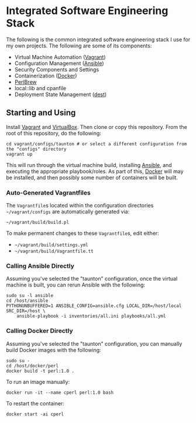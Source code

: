 ﻿# Integrated Software Engineering Stack

The following is the common integrated software engineering stack I use for my
own projects. The following are some of its components:

- Virtual Machine Automation ([Vagrant](http://vagrantup.com/))
- Configuration Management ([Ansible](https://www.ansible.com/))
- Security Components and Settings
- Containerization ([Docker](https://www.docker.com/))
- [PerlBrew](https://metacpan.org/pod/distribution/App-perlbrew/bin/perlbrew)
- local::lib and cpanfile
- Deployment State Management ([dest](https://metacpan.org/pod/App::Dest))

## Starting and Using

Install [Vagrant](http://vagrantup.com/) and
[VirtualBox](https://www.virtualbox.org). Then clone or copy this repository.
From the root of this repository, do the following:

    cd vagrant/configs/taunton # or select a different configuration from the "configs" directory
    vagrant up

This will run through the virtual machine build, installing
[Ansible](https://www.ansible.com/), and executing the appropriate
playbook/roles. As part of this, [Docker](https://www.docker.com/) will may be
installed, and then possibly some number of containers will be built.

### Auto-Generated Vagrantfiles

The `Vagrantfile`s located within the configuration directories
`~/vagrant/configs` are automatically generated via:

    ~/vagrant/build/build.pl

To make permanent changes to these `Vagrantfile`s, edit either:

- `~/vagrant/build/settings.yml`
- `~/vagrant/build/Vagrantfile.tt`

### Calling Ansible Directly

Assuming you've selected the "taunton" configuration, once the virtual machine
is built, you can rerun Ansible with the following:

    sudo su -l ansible
    cd /host/ansible
    PYTHONUNBUFFERED=1 ANSIBLE_CONFIG=ansible.cfg LOCAL_DIR=/host/local SRC_DIR=/host \
        ansible-playbook -i inventories/all.ini playbooks/all.yml

### Calling Docker Directly

Assuming you've selected the "taunton" configuration, you can manually build
Docker images with the following:

    sudo su -
    cd /host/docker/perl
    docker build -t perl:1.0 .

To run an image manually:

    docker run -it --name cperl perl:1.0 bash

To restart the container:

    docker start -ai cperl
